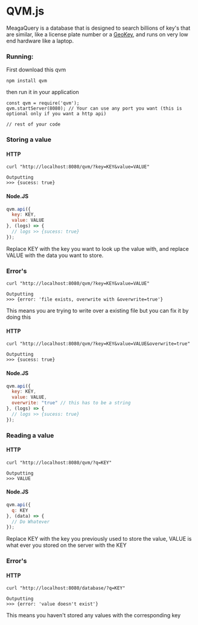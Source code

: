 # QVM.js
MeagaQuery is a database that is designed to search billions of key's that are similar, like a license plate number or a [GeoKey](https://github.com/lakefox/geokey), and runs on very low end hardware like a laptop.

### Running:

First download this qvm
```
npm install qvm
```
then run it in your application 
```
const qvm = require('qvm');
qvm.startServer(8080); // Your can use any port you want (this is optional only if you want a http api)

// rest of your code
```

### Storing a value
#### HTTP

```
curl "http://localhost:8080/qvm/?key=KEY&value=VALUE"

Outputting
>>> {sucess: true}
```
#### Node.JS
``` javascript
qvm.api({
  key: KEY,
  value: VALUE
}, (logs) => {
  // logs >> {sucess: true}
});
```
Replace KEY with the key you want to look up the value with, and replace VALUE with the data you want to store.

### Error's
```
curl "http://localhost:8080/qvm/?key=KEY&value=VALUE"

Outputting
>>> {error: 'file exists, overwrite with &overwrite=true'}
```
This means you are trying to write over a existing file but you can fix it by doing this
#### HTTP
```
curl "http://localhost:8080/qvm/?key=KEY&value=VALUE&overwrite=true"

Outputting
>>> {sucess: true}
```
#### Node.JS
``` javascript
qvm.api({
  key: KEY,
  value: VALUE,
  overwrite: "true" // this has to be a string
}, (logs) => {
  // logs >> {sucess: true}
});
```
### Reading a value
#### HTTP
```
curl "http://localhost:8080/qvm/?q=KEY"

Outputting
>>> VALUE
```
#### Node.JS
``` javascript
qvm.api({
  q: KEY
}, (data) => {
  // Do Whatever
});
```
Replace KEY with the key you previously used to store the value, VALUE is what ever you stored on the server with the KEY

### Error's
#### HTTP
```
curl "http://localhost:8080/database/?q=KEY"

Outputting
>>> {error: 'value doesn't exist'}
```
This means you haven't stored any values with the corresponding key


